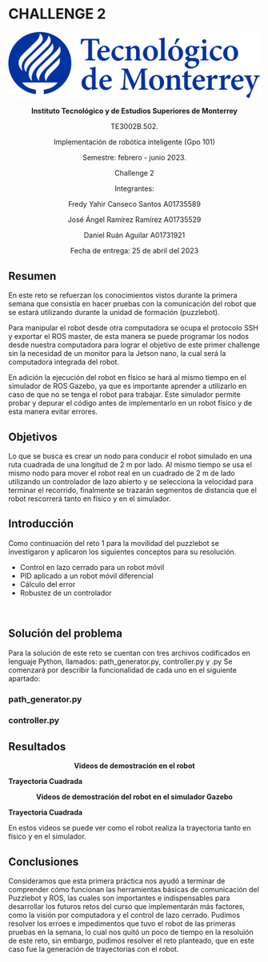 # CHALLENGE 2

<p align="center">
  <img src="https://github.com/engelSprt/Retos_Manchester_Robotics/blob/main/Challenge%201/Imagenes/tecnologico-de-monterrey-blue.png" />
</p>


**<p align="center">Instituto Tecnológico y de Estudios Superiores de Monterrey</p>**
<p align="center">TE3002B.502.</p>
<p align="center"> Implementación de robótica inteligente (Gpo 101)</p>
<p align="center">Semestre: febrero - junio 2023.</p>
<p align="center">Challenge 2</p>
<p align="center"> Integrantes:</p>
<p align="center">Fredy Yahir Canseco Santos		A01735589</p>
<p align="center">José Ángel Ramírez Ramírez		A01735529</p>
<p align="center">Daniel Ruán Aguilar			A01731921</p>
<p align="center">Fecha de entrega: 25 de abril del 2023</p>


## Resumen

En este reto se refuerzan los conocimientos vistos durante la primera semana que consistía en hacer pruebas con la comunicación del robot que se estará utilizando durante la unidad de formación (puzzlebot). 

Para manipular el robot desde otra computadora se ocupa el protocolo SSH y exportar el ROS master, de esta manera se puede programar los nodos desde nuestra computadora para lograr el objetivo de este primer challenge sin la necesidad de un monitor para la Jetson nano, la cual será la computadora integrada del robot.

En adición la ejecución del robot en físico se hará al mismo tiempo en el simulador de ROS Gazebo, ya que es importante aprender a utilizarlo en caso de que no se tenga el robot para trabajar. Este simulador permite probar y depurar el código antes de implementarlo en un robot físico y de esta manera evitar errores.

## Objetivos

Lo que se busca es crear un nodo para conducir el robot simulado en una ruta cuadrada de una longitud de 2 m por lado. Al mismo tiempo se usa el mismo nodo para mover el robot real en un cuadrado de 2 m de lado utilizando un controlador de lazo abierto y se selecciona la velocidad para terminar el recorrido, finalmente se trazarán segmentos de distancia que el robot rescorrerá tanto en físico y en el simulador.

## Introducción

Como continuación del reto 1 para la movilidad del puzzlebot se investigaron y aplicaron los siguientes conceptos para su resolución.
- Control en lazo cerrado para un robot móvil
- PID aplicado a un robot móvil diferencial
- Cálculo del error
- Robustez de un controlador

<p align="center">
  <img src=" " />
</p>

## Solución del problema
Para la solución de este reto se cuentan con tres archivos codificados en lenguaje Python, llamados: path_generator.py, controller.py y .py Se comenzará por describir la funcionalidad de cada uno en el siguiente apartado:

### path_generator.py

### controller.py


## Resultados  

**<p align="center"> Videos de demostración en el robot</p>**

**Trayectoria Cuadrada**




**<p align="center"> Videos de demostración del robot en el simulador Gazebo</p>**

**Trayectoria Cuadrada**



En estos videos se puede ver como el robot realiza la trayectoria tanto en físico y en el simulador.

## Conclusiones

Consideramos que esta primera práctica nos ayudó a terminar de comprender cómo funcionan las herramientas básicas de comunicación del Puzzlebot y ROS, las cuales son importantes e indispensables para desarrollar los futuros retos del curso que implementarán más factores, como la visión por computadora y el control de lazo cerrado. Pudimos resolver los erroes e impedimentos que tuvo el robot de las primeras pruebas en la semana, lo cual nos quitó un poco de tiempo en la resoluión de este reto, sin embargo, pudimos resolver el reto planteado, que en este caso fue la generación de trayectorias con el robot.

